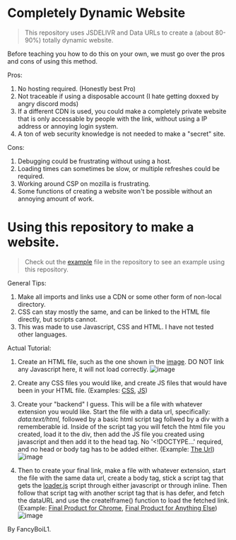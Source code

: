 # Completely Dynamic Website

> This repository uses JSDELIVR and Data URLs to create a (about 80-90%) totally dynamic website. 

Before teaching you how to do this on your own, we must go over the pros and cons of using this method.

Pros:
1. No hosting required. (Honestly best Pro)
2. Not traceable if using a disposable account (I hate getting doxxed by angry discord mods)
3. If a different CDN is used, you could make a completely private website that is only accessable by people with the link, without using a IP address or annoying login system.
4. A ton of web security knowledge is not needed to make a "secret" site.

Cons:
1. Debugging could be frustrating without using a host.
2. Loading times can sometimes be slow, or multiple refreshes could be required.
3. Working around CSP on mozilla is frustrating.
4. Some functions of creating a website won't be possible without an annoying amount of work.

# Using this repository to make a website.
> Check out the [example](example/) file in the repository to see an example using this repository.

General Tips:
1. Make all imports and links use a CDN or some other form of non-local directory.
2. CSS can stay mostly the same, and can be linked to the HTML file directly, but scripts cannot.
3. This was made to use Javascript, CSS and HTML. I have not tested other languages.

Actual Tutorial:
1. Create an HTML file, such as the one shown in the [image](example/main.html). DO NOT link any Javascript here, it will not load correctly.
![image](https://github.com/FancyBoiL1/Completely-Dynamic-Website/assets/117115118/5a9ef00a-3569-472a-9744-5fef0384ec7b)

3. Create any CSS files you would like, and create JS files that would have been in your HTML file. (Examples: [CSS](example/main.css), [JS](example/main.js))
4. Create your "backend" I guess. This will be a file with whatever extension you would like. Start the file with a data url, specifically: *data:text/html,* followed by a basic html script tag follwed by a div with a rememberable id. Inside of the script tag you will fetch the html file you created, load it to the div, then add the JS file you created using javascript and then add it to the head tag. No '<!DOCTYPE...' required, and no head or body tag has to be added either. (Example: [The Url](example/dataURL.html))
![image](https://github.com/FancyBoiL1/Completely-Dynamic-Website/assets/117115118/b5a8956e-3e63-42c1-b673-bdda01eed6eb)

5. Then to create your final link, make a file with whatever extension, start the file with the same data url, create a body tag, stick a script tag that gets the [loader.js](loader.js) script through either javascript or through inline. Then follow that script tag with another script tag that is has defer, and fetch the dataURL and use the createIframe() function to load the fetched link. (Example: [Final Product for Chrome](example/finalProduct/exampleLinkChrome.html), [Final Product for Anything Else](example/finalProduct/exampleLinkUniversal.html))
![image](https://github.com/FancyBoiL1/Completely-Dynamic-Website/assets/117115118/e8565f23-67fe-4ec1-88b3-eaa6c8b5188a)

By FancyBoiL1.
